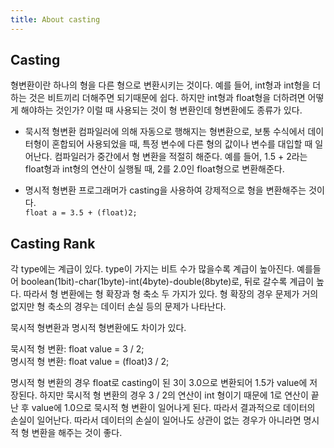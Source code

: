 ```yaml
---
title: About casting
---
```


## Casting

형변환이란 하나의 형을 다른 형으로 변환시키는 것이다. 예를 들어, int형과 int형을 더하는 것은 비트끼리 더해주면 되기때문에 쉽다. 하지만 int형과 float형을 더하려면 어떻게 해야하는 것인가? 이럴 때 사용되는 것이 형 변환인데 형변환에도 종류가 있다.

- 묵시적 형변환
컴파일러에 의해 자동으로 행해지는 형변환으로, 보통 수식에서 데이터형이 혼합되어 사용되었을 때, 특정 변수에 다른 형의 값이나 변수를 대입할 때 일어난다. 컴파일러가 중간에서 형 변환을 적절히 해준다. 
예를 들어, 1.5 + 2라는 float형과 int형의 연산이 실행될 때, 2를 2.0인 float형으로 변환해준다.

- 명시적 형변환
프로그래머가 casting을 사용하여 강제적으로 형을 변환해주는 것이다.<br>
```float a = 3.5 + (float)2;```

## Casting Rank

각 type에는 계급이 있다. type이 가지는 비트 수가 많을수록 계급이 높아진다. 예를들어 boolean(1bit)-char(1byte)-int(4byte)-double(8byte)로, 뒤로 갈수록 계급이 높다. 따라서 형 변환에는 형 확장과 형 축소 두 가지가 있다. 형 확장의 경우 문제가 거의 없지만 형 축소의 경우는 데이터 손실 등의 문제가 나타난다.

묵시적 형변환과 명시적 형변환에도 차이가 있다.

묵시적 형 변환: float value = 3 / 2; <br>
명시적 형 변환: float value = (float)3 / 2;

명시적 형 변환의 경우 float로 casting이 된 3이 3.0으로 변환되어 1.5가 value에 저장된다. 하지만 묵시적 형 변환의 경우 3 / 2의 연산이 int 형이기 때문에 1로 연산이 끝난 후 value에 1.0으로 묵시적 형 변환이 일어나게 된다. 따라서 결과적으로 데이터의 손실이 일어난다.
따라서 데이터의 손실이 일어나도 상관이 없는 경우가 아니라면 명시적 형 변환을 해주는 것이 좋다.
